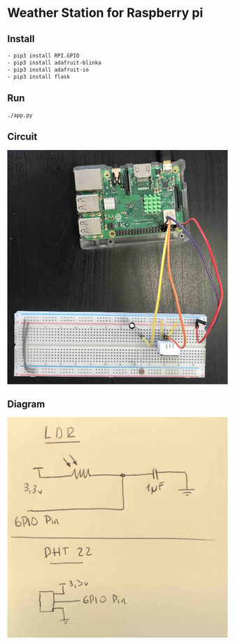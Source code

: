 # Weather Station for Raspberry pi

## Install
```
- pip3 install RPI.GPIO
- pip3 install adafruit-blinka
- pip3 install adafruit-io
- pip3 install flask
```

## Run
```
./app.py
```


## Circuit
![Circuit](images/circuit.jpg)
## Diagram
![Diagram](images/diagram.jpg)
